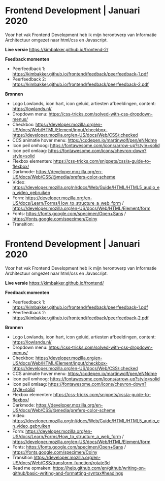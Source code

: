 # Frontend Development | Januari 2020
Voor het vak Frontend Development heb ik mijn herontwerp van Informatie Architectuur omgezet naar html/css en Javascript.

**Live versie**
https://kimbakker.github.io/frontend-2/

**Feedback momenten**

- Peerfeedback 1: https://kimbakker.github.io/frontend/feedback/peerfeedback-1.pdf
- Peerfeedback 2: https://kimbakker.github.io/frontend/feedback/peerfeedback-2.pdf

**Bronnen**

- Logo Lowlands, icon hart, icon geluid, artiesten afbeeldingen, content:
https://lowlands.nl/
- Dropdown menu:
https://css-tricks.com/solved-with-css-dropdown-menus/
- Checkbox:
https://developer.mozilla.org/en-US/docs/Web/HTML/Element/input/checkbox-
https://developer.mozilla.org/en-US/docs/Web/CSS/:checked
- CCS animatie hover menu:
https://codepen.io/martinwolf/pen/eNNdme
- Icon peil omhoog:
https://fontawesome.com/icons/arrow-up?style=solid
- Icon peil omlaag:
https://fontawesome.com/icons/chevron-down?style=solid
- Flexbox elementen:
https://css-tricks.com/snippets/css/a-guide-to-flexbox/
- Darkmode:
https://developer.mozilla.org/en-US/docs/Web/CSS/@media/prefers-color-scheme
- Video:
https://developer.mozilla.org/nl/docs/Web/Guide/HTML/HTML5_audio_en_video_gebruiken
- Form:
https://developer.mozilla.org/en-US/docs/Learn/Forms/How_to_structure_a_web_form / 
https://developer.mozilla.org/en-US/docs/Web/HTML/Element/form
- Fonts:
https://fonts.google.com/specimen/Open+Sans / https://fonts.google.com/specimen/Coiny
- Transition:
# Frontend Development | Januari 2020
Voor het vak Frontend Development heb ik mijn herontwerp van Informatie Architectuur omgezet naar html/css en Javascript.

**Live versie**
https://kimbakker.github.io/frontend/

**Feedback momenten**

- Peerfeedback 1: https://kimbakker.github.io/frontend/feedback/peerfeedback-1.pdf
- Peerfeedback 2: https://kimbakker.github.io/frontend/feedback/peerfeedback-2.pdf

**Bronnen**

- Logo Lowlands, icon hart, icon geluid, artiesten afbeeldingen, content:
https://lowlands.nl/
- Dropdown menu:
https://css-tricks.com/solved-with-css-dropdown-menus/
- Checkbox:
https://developer.mozilla.org/en-US/docs/Web/HTML/Element/input/checkbox-
https://developer.mozilla.org/en-US/docs/Web/CSS/:checked
- CCS animatie hover menu:
https://codepen.io/martinwolf/pen/eNNdme
- Icon peil omhoog:
https://fontawesome.com/icons/arrow-up?style=solid
- Icon peil omlaag:
https://fontawesome.com/icons/chevron-down?style=solid
- Flexbox elementen:
https://css-tricks.com/snippets/css/a-guide-to-flexbox/
- Darkmode:
https://developer.mozilla.org/en-US/docs/Web/CSS/@media/prefers-color-scheme
- Video:
https://developer.mozilla.org/nl/docs/Web/Guide/HTML/HTML5_audio_en_video_gebruiken
- Form:
https://developer.mozilla.org/en-US/docs/Learn/Forms/How_to_structure_a_web_form / 
https://developer.mozilla.org/en-US/docs/Web/HTML/Element/form
- Fonts:
https://fonts.google.com/specimen/Open+Sans / https://fonts.google.com/specimen/Coiny
- Transition
https://developer.mozilla.org/en-US/docs/Web/CSS/transform-function/rotate3d
- Read me opmaken:
https://help.github.com/en/github/writing-on-github/basic-writing-and-formatting-syntax#headings
